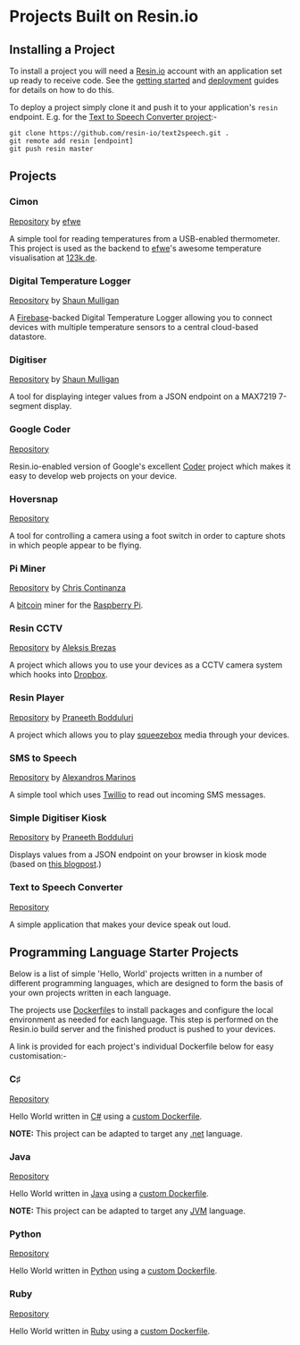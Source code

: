 # Projects Built on Resin.io

## Installing a Project

To install a project you will need a [Resin.io][resin] account with an
application set up ready to receive code. See the
[getting started][getting-started] and [deployment][deploy] guides for details
on how to do this.

To deploy a project simply clone it and push it to your application's `resin`
endpoint. E.g. for the [Text to Speech Converter project][text2speech]:-

```
git clone https://github.com/resin-io/text2speech.git .
git remote add resin [endpoint]
git push resin master
```

## Projects

### Cimon
[Repository][cimon] by [efwe][efwe]

A simple tool for reading temperatures from a USB-enabled thermometer. This
project is used as the backend to [efwe][efwe]'s awesome temperature
visualisation at [123k.de](http://123k.de).

### Digital Temperature Logger
[Repository][firebase-dtl] by [Shaun Mulligan][shaun-mulligan]

A [Firebase][firebase]-backed Digital Temperature Logger allowing you to connect
devices with multiple temperature sensors to a central cloud-based datastore.

### Digitiser
[Repository][digitiser] by [Shaun Mulligan][shaun-mulligan]

A tool for displaying integer values from a JSON endpoint on a MAX7219 7-segment
display.

### Google Coder

[Repository][coder-fork]

Resin.io-enabled version of Google's excellent [Coder][coder] project which
makes it easy to develop web projects on your device.

### Hoversnap

[Repository][hoversnap]

A tool for controlling a camera using a foot switch in order to capture shots in
which people appear to be flying.

### Pi Miner

[Repository][rpiminer] by [Chris Continanza][csquared]

A [bitcoin][bitcoin] miner for the [Raspberry Pi][rpi].

### Resin CCTV

[Repository][resin-cctv] by [Aleksis Brezas][aleksis]

A project which allows you to use your devices as a CCTV camera system which
hooks into [Dropbox][dropbox].

### Resin Player

[Repository][resin-player] by [Praneeth Bodduluri][lifeeth]

A project which allows you to play [squeezebox][squeezebox] media through your
devices.

### SMS to Speech

[Repository][sms2speech] by [Alexandros Marinos][alex]

A simple tool which uses [Twillio][twillio] to read out incoming SMS messages.

### Simple Digitiser Kiosk

[Repository][digitiser-kiosk] by [Praneeth Bodduluri][lifeeth]

Displays values from a JSON endpoint on your browser in kiosk mode (based on
[this blogpost][kiosk-post].)

### Text to Speech Converter

[Repository][text2speech]

A simple application that makes your device speak out loud.

## Programming Language Starter Projects

Below is a list of simple 'Hello, World' projects written in a number of
different programming languages, which are designed to form the basis of your
own projects written in each language.

The projects use [Dockerfile][dockerfile]s to install packages and configure the
local environment as needed for each language. This step is performed on the
Resin.io build server and the finished product is pushed to your devices.

A link is provided for each project's individual Dockerfile below for easy
customisation:-

### C♯

[Repository][hello-dotnet]

Hello World written in [C#][csharp] using a
[custom Dockerfile][csharp-dockerfile].

__NOTE:__ This project can be adapted to target any [.net][dotnet]
language.

### Java

[Repository][hello-java]

Hello World written in [Java][java] using a
[custom Dockerfile][java-dockerfile].

__NOTE:__ This project can be adapted to target any [JVM][jvm] language.

### Python

[Repository][hello-python]

Hello World written in [Python][python] using a [custom Dockerfile][python-dockerfile].

### Ruby

[Repository][hello-ruby]

Hello World written in [Ruby][ruby] using a [custom Dockerfile][ruby-dockerfile].

[resin]:https://resin.io
[dropbox]:https://www.dropbox.com/

[deploy]:/pages/deployment.md
[dockerfile]:/pages/dockerfile.md

[rpi]:http://www.raspberrypi.org/
[firebase]:https://www.firebase.com/

[getting-started]:/pages/gettingStarted.md
[text2speech]:https://github.com/resin-io/text2speech
[coder-fork]:https://github.com/resin-io/coder
[coder]:https://googlecreativelab.github.io/coder/
[rpiminer]:https://github.com/csquared/resin-piminer
[bitcoin]:http://en.wikipedia.org/wiki/Bitcoin
[resin-player]:https://bitbucket.org/lifeeth/resin_player/
[squeezebox]:http://www.mysqueezebox.com/index/Home
[cimon]:https://bitbucket.org/efwe/cimon
[digitiser-kiosk]:https://bitbucket.org/lifeeth/resin-kiosk
[kiosk-post]:http://blogs.wcode.org/2013/09/howto-boot-your-raspberry-pi-into-a-fullscreen-browser-kiosk/
[sms2speech]:https://github.com/alexandrosm/sms2speech
[twillio]:https://www.twilio.com/
[hoversnap]:https://github.com/resin-io/hoversnap
[digitiser]:https://github.com/shaunmulligan/digitiser
[firebase-dtl]:https://github.com/shaunmulligan/firebaseDTL
[resin-cctv]:https://github.com/abresas/resin-cctv

[hello-dotnet]:https://github.com/nghiant2710/hello.NET
[hello-java]:https://github.com/nghiant2710/Hello-Java
[hello-python]:https://github.com/alexandrosm/hello-python
[hello-ruby]:https://github.com/nghiant2710/Hello-Ruby

[csharp]:http://msdn.microsoft.com/en-gb/vstudio/hh341490.aspx
[dotnet]:http://www.microsoft.com/net
[jvm]:http://en.wikipedia.org/wiki/Java_virtual_machine
[java]:https://www.java.com/en/
[python]:https://www.python.org/
[ruby]:https://www.ruby-lang.org/en/

[csharp-dockerfile]:https://github.com/resin-io/hello.NET/blob/master/Dockerfile
[java-dockerfile]:https://github.com/resin-io/Hello-Java/blob/master/Dockerfile
[python-dockerfile]:https://github.com/alexandrosm/hello-python/blob/master/Dockerfile
[ruby-dockerfile]:https://github.com/resin-io/Hello-Ruby/blob/master/Dockerfile

[efwe]:https://bitbucket.org/efwe/
[shaun-mulligan]:https://github.com/shaunmulligan
[csquared]:https://github.com/csquared/
[aleksis]:https://github.com/abresas/
[lifeeth]:https://bitbucket.org/lifeeth/
[alex]:https://github.com/alexandrosm

[bitcoin]:https://bitcoin.org/
